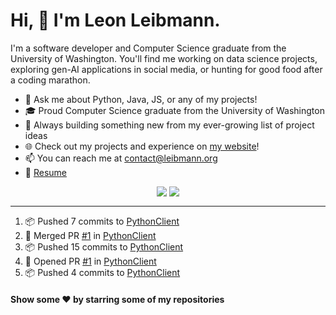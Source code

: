 # Hi, 👋 I'm Leon Leibmann.

I'm a software developer and Computer Science graduate from the University of Washington. You'll find me working on data science projects, exploring gen-AI applications in social media, or hunting for good food after a coding marathon.

- 💬 Ask me about Python, Java, JS, or any of my projects!
- 🎓 Proud Computer Science graduate from the University of Washington
- 🚀 Always building something new from my ever-growing list of project ideas
- 🌐 Check out my projects and experience on [my website](https://leibmann.org)!
- 📫 You can reach me at [contact@leibmann.org](mailto:contact@leibmann.org)
- 📄 [Resume](https://leibmann.org/Leon_Leibmann_Resume.pdf)

<div align="middle">
<img align="top" src="https://github-readme-stats.vercel.app/api/top-langs/?username=Pop101&layout=compact&theme=transparent&hide_border=true&hide=css,jupyter%20notebook">
<img align="top" src="https://github-readme-stats.vercel.app/api?username=Pop101&show_icons=true&theme=transparent&hide_border=true&count_private=true&hide=issues&include_all_commits&hide_rank=true">
</div>

---
<!--START_SECTION:activity-->
1. 📦 Pushed 7 commits to [PythonClient](https://github.com/Westbold/PythonClient)
2. 🎉 Merged PR [#1](https://github.com/Westbold/PythonClient/pull/1) in [PythonClient](https://github.com/Westbold/PythonClient)
3. 📦 Pushed 15 commits to [PythonClient](https://github.com/Westbold/PythonClient)
4. 💪 Opened PR [#1](https://github.com/Westbold/PythonClient/pull/1) in [PythonClient](https://github.com/Westbold/PythonClient)
5. 📦 Pushed 4 commits to [PythonClient](https://github.com/Westbold/PythonClient)
<!--END_SECTION:activity-->

#### Show some ❤️ by starring some of my repositories
